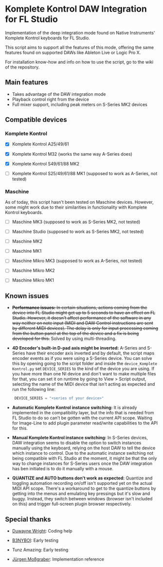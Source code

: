 # Komplete Kontrol DAW Integration for FL Studio

Implementation of the deep integration mode found on Native Instruments' Komplete Kontrol keyboards for FL Studio.

This script aims to support all the features of this mode, offering the same features found on supported DAWs like Ableton Live or Logic Pro X.

For installation know-how and info on how to use the script, go to the wiki of the repository.

## Main features

- Takes advantage of the DAW integration mode
- Playback control right from the device
- Full mixer support, including peak meters on S-Series MK2 devices

## Compatible devices

### Komplete Kontrol

- [x] Komplete Kontrol A25/49/61

- [x] Komplete Kontrol M32 (works the same way A-Series does)

- [x] Komplete Kontrol S49/61/88 MK2

- [ ] Komplete Kontrol S25/49/61/88 MK1 (supposed to work as A-Series, not tested)

### Maschine

As of today, this script hasn't been tested on Maschine devices. However, some might work due to their similarities in functionality with Komplete Kontrol keyboards.

- [ ] Maschine MK3 (supposed to work as S-Series MK2, not tested)

- [ ] Maschine Studio (supposed to work as S-Series MK2, not tested)

- [ ] Maschine MK2

- [ ] Maschine MK1

- [ ] Maschine Mikro MK3 (supposed to work as A-Series, not tested)

- [ ] Maschine Mikro MK2

- [ ] Maschine Mikro MK1

## Known issues

- ~~**Performance issues:** In certain situations, actions coming from the device into FL Studio might get up to 5 seconds to have an effect on FL Studio. However, it doesn't affect performance of the software in any way neither on note input (MIDI and DAW Control instructions are sent by different MIDI devices). The delay is only for input processing coming from the button panel at the top of the device and a fix is being developed for this.~~ Solved by using multi-threading.

- **4D Encoder's built-in D-pad axis might be inverted:** A-Series and S-Series have their encoder axis inverted and by default, the script maps encoder events as if you were using a S-Series device. You can solve this by opening going to the script folder and inside the `device_Komplete Kontrol.py` set `DEVICE_SERIES` to the kind of the device you are using. If you have more than one NI device and don't want to make multiple files for that, you can set it on runtime by going to View > Script output, selecting the name of the MIDI device that isn't acting as expected and run the following line:
  
  ```python
   DEVICE_SERIES = "<series of your device>"
  ```

- **Automatic Komplete Kontrol instance switching:** It is already implemented in the compatibility layer, but the info that is needed from FL Studio to do so can't be gotten with the current API scope. Waiting for Image-Line to add plugin parameter read/write capabilities to the API for this.

- **Manual Komplete Kontrol instance switching:** In S-Series devices, DAW integration seems to disable the option to switch instances manually using the keyboard, relying on the host DAW to tell the device which instance to control. Due to the automatic instance switching not being compatible with FL Studio at the moment, it might be that the only way to change instances for S-Series users once the DAW integration has ben initiated is to do it manually with a mouse.

- **QUANTIZE and AUTO buttons don't work as expected:** Quantize and toggling automation recording on/off isn't supported yet on the actual MIDI API scope. There's a workaround to get to the quantize buttons by getting into the menus and emulating key pressings but it's slow and buggy. Instead, they switch between windows (browser isn't included on this) and trigger full-screen plugin browser respectively.

## Special thanks

- [Duwayne Wright](https://github.com/soundwrightpro): Coding help

- [B3NYBOI](https://www.youtube.com/channel/UC8C58LOA00jy600kt6h1hTw/): Early testing

- Tunz Amazing: Early testing

- [Jürgen Moßgraber](https://github.com/git-moss): Implementation reference